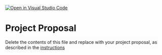 [![Open in Visual Studio Code](https://classroom.github.com/assets/open-in-vscode-c66648af7eb3fe8bc4f294546bfd86ef473780cde1dea487d3c4ff354943c9ae.svg)](https://classroom.github.com/online_ide?assignment_repo_id=8395547&assignment_repo_type=AssignmentRepo)
# Project Proposal
Delete the contents of this file and replace with your project proposal, as described in the [instructions](./instructions.md)
